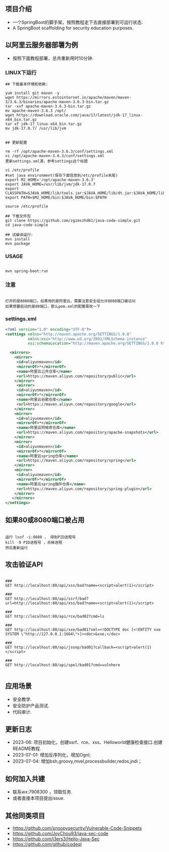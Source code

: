## 项目介绍
- 一个SpringBoot的脚手架，按照教程走下去直接部署到可运行状态.
- A SpringBoot scaffolding for security education purposes.

## 以阿里云服务器部署为例
- 按照下面教程部署，总共重新用时10分钟.

### LINUX下运行
```
## 下载基本环境和依赖:

yum install git maven -y
wget https://mirrors.estointernet.in/apache/maven/maven-3/3.6.3/binaries/apache-maven-3.6.3-bin.tar.gz
tar -xvf apache-maven-3.6.3-bin.tar.gz
mv apache-maven-3.6.3 /opt/
wget https://download.oracle.com/java/17/latest/jdk-17_linux-x64_bin.tar.gz
tar xf jdk-17_linux-x64_bin.tar.gz
mv jdk-17.0.7/ /usr/lib/jvm


## 更新配置

rm -rf /opt/apache-maven-3.6.3/conf/settings.xml
vi /opt/apache-maven-3.6.3/conf/settings.xml
更新settings.xml源，参考settings这个标题

vi /etc/profile
#set java environment(保存下面信息到/etc/profile末尾)
export M2_HOME='/opt/apache-maven-3.6.3'
export JAVA_HOME=/usr/lib/jvm/jdk-17.0.7
export CLASSPATH=$JAVA_HOME/lib/tools.jar:$JAVA_HOME/lib/dt.jar:$JAVA_HOME/lib
export PATH=$M2_HOME/bin:$JAVA_HOME/bin:$PATH

source /etc/profile

## 下载文件包
git clone https://github.com/zgimszhd61/java-code-simple.git
cd java-code-simple

## 试编译运行:
mvn install
mvn package

```

### USAGE
```

mvn spring-boot:run

```

### 注意
```

打开的是8080端口，如果用的是阿里云，需要注意安全组允许8080端口被访问
如果想要启动的是80端口，那么pom.xml的配置需改一下

```

### settings.xml
```xml
<?xml version="1.0" encoding="UTF-8"?>
<settings xmlns="http://maven.apache.org/SETTINGS/1.0.0"
          xmlns:xsi="http://www.w3.org/2001/XMLSchema-instance"
          xsi:schemaLocation="http://maven.apache.org/SETTINGS/1.0.0 http://maven.apache.org/xsd/settings-1.0.0.xsd">

  <mirrors>
    <mirror>
     <id>aliyunmaven</id>
     <mirrorOf>*</mirrorOf>
     <name>阿里云公共仓库</name>
     <url>https://maven.aliyun.com/repository/public</url>
    </mirror>
     <mirror>
     <id>aliyunmaven</id>
     <mirrorOf>*</mirrorOf>
     <name>阿里云谷歌仓库</name>
     <url>https://maven.aliyun.com/repository/google</url>
    </mirror>
    <mirror>
     <id>aliyunmaven</id>
     <mirrorOf>*</mirrorOf>
     <name>阿里云阿帕奇仓库</name>
     <url>https://maven.aliyun.com/repository/apache-snapshots</url>
    </mirror>
    <mirror>
     <id>aliyunmaven</id>
     <mirrorOf>*</mirrorOf>
     <name>阿里云spring仓库</name>
     <url>https://maven.aliyun.com/repository/spring</url>
    </mirror>
    <mirror>
     <id>aliyunmaven</id>
     <mirrorOf>*</mirrorOf>
     <name>阿里云spring插件仓库</name>
     <url>https://maven.aliyun.com/repository/spring-plugin</url>
    </mirror>
   </mirrors>
</settings>
```

## 如果80或8080端口被占用
```

运行 lsof -i:8080 ， 得到PID进程号
kill -9 PID进程号 ，杀掉进程
然后重新运行

```

## 攻击验证API
```agsl

###
GET http://localhost:80/api/xss/bad?name=<script>alert(1)</script>

###
GET http://localhost:80/api/ssrf/bad?url=http://localhost:80/api/xss/bad?name=<script>alert(1)</script>

###
GET http://localhost:80/api/rce/bad02?cmd=ls

###
GET http://localhost:80/api/xxe/bad01?xml=<!DOCTYPE doc [<!ENTITY xxe SYSTEM \"http://127.0.0.1:1664\">]><doc>&xxe;</doc>

###
GET http://localhost:80/api/jsonp/bad01?callback=<script>alert(1)</script>

###
GET http://localhost:80/api/spel/bad01?cmd=vulnhere


```

## 应用场景
- 安全教学.
- 安全防护产品测试.
- 代码审计.


## 更新日志
- 2023-06: 项目初始化，创建ssrf、rce、xss、Helloworld健康检查接口.创建README教程.
- 2023-07-01: 增加反序列化，增加Ognl;
- 2023-07-04: 增加bsh,groovy,mvel,processbuilder,redos,jndi；

## 如何加入共建
- 联系wx:7908300 ，领取任务.
- 或者直接本项目提出issue.

## 其他同类项目
- https://github.com/snoopysecurity/Vulnerable-Code-Snippets
- https://github.com/JoyChou93/java-sec-code
- https://github.com/j3ers3/Hello-Java-Sec
- https://github.com/github/codeql